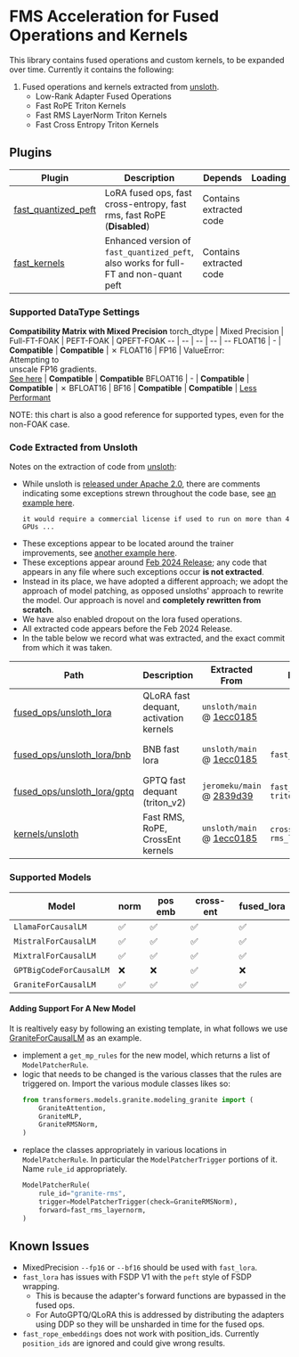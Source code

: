# FMS Acceleration for Fused Operations and Kernels

This library contains fused operations and custom kernels, to be expanded over time. Currently it contains the following:


1. Fused operations and kernels extracted from [unsloth](#extracted-code-from-unsloth). 
    - Low-Rank Adapter Fused Operations
    - Fast RoPE Triton Kernels
    - Fast RMS LayerNorm Triton Kernels
    - Fast Cross Entropy Triton Kernels

## Plugins

Plugin | Description | Depends | Loading | Augmentation | Callbacks
--|--|--|--|--|--
[fast_quantized_peft](./src/fms_accelerate_foak/framework_plugin_fast_quantized_peft.py) | LoRA fused ops, fast cross-entropy, fast rms, fast RoPE (**Disabled**) | Contains extracted code |  | ✅
[fast_kernels](./src/fms_accelerate_foak/framework_plugin_fast_kernels.py) | Enhanced version of `fast_quantized_peft`, also works for full-FT and non-quant peft | Contains extracted code |  | ✅

### Supported DataType Settings
**Compatibility Matrix with Mixed Precision**
torch_dtype | Mixed Precision | Full-FT-FOAK | PEFT-FOAK | QPEFT-FOAK
-- | -- | -- | -- | --
FLOAT16 | - | **Compatible**  | **Compatible** | ✗
FLOAT16 | FP16 | ValueError: <br>Attempting to <br>unscale FP16 gradients. <br>[See here](https://github.com/huggingface/peft/blob/main/docs/source/developer_guides/troubleshooting.md) | **Compatible** | **Compatible**
BFLOAT16 | - | **Compatible**  | **Compatible**  | ✗
BFLOAT16 | BF16 | **Compatible** | **Compatible** | [Less Performant](https://github.com/foundation-model-stack/fms-acceleration/issues/84)

NOTE: this chart is also a good reference for supported types, even for the non-FOAK case.

### Code Extracted from Unsloth


Notes on the extraction of code from [unsloth](https://github.com/unslothai/unsloth):
- While unsloth is [released under Apache 2.0](https://github.com/unslothai/unsloth/blob/main/LICENSE), there are comments indicating some exceptions strewn throughout the code base, see [an example here](https://github.com/unslothai/unsloth/blob/ec19e61c854dcf9104386fa63fc6c4f2944d4f35/unsloth/models/llama.py#L1140-L1143).
    ```
    it would require a commercial license if used to run on more than 4 GPUs ...
    ```
- These exceptions appear to be located around the trainer improvements, see [another example here](https://github.com/unslothai/unsloth/blob/ec19e61c854dcf9104386fa63fc6c4f2944d4f35/unsloth/models/llama.py#L1177-L1183).
- These exceptions appear around [Feb 2024 Release](https://github.com/unslothai/unsloth/commit/3e4c5a323c16bbda2c92212b790073c4e99c2a55); any code that appears in any file where such exceptions occur **is not extracted**.
- Instead in its place, we have adopted a different approach; we adopt the approach of model patching, as opposed unsloths' approach to rewrite the model. Our approach is novel and **completely rewritten from scratch**. 
- We have also enabled dropout on the lora fused operations.
- All extracted code appears before the Feb 2024 Release. 
- In the table below we record what was extracted, and the exact commit from which it was taken.

Path | Description | Extracted From  | Modifications | Date
--|--|--|--|--
[fused_ops/unsloth_lora](./src/fms_acceleration_foak/fused_ops/unsloth_lora) | QLoRA fast dequant, activation kernels | `unsloth/main` @ [1ecc0185](https://github.com/unslothai/unsloth/commit/1ecc0185a5759c7a0c95dfc96aceea5023cebdfc) |  | 28 Jan 2024
[fused_ops/unsloth_lora/bnb](./src/fms_acceleration_foak/fused_ops/unsloth_lora/bnb) | BNB fast lora | `unsloth/main` @ [1ecc0185](https://github.com/unslothai/unsloth/commit/1ecc0185a5759c7a0c95dfc96aceea5023cebdfc) | `fast_lora.py` | 28 Jan 2024
[fused_ops/unsloth_lora/gptq](./src/fms_acceleration_foak/fused_ops/unsloth_lora/gptq) | GPTQ fast dequant (triton_v2) | `jeromeku/main` @ [2839d39](https://github.com/jeromeku/unsloth/commit/2839d390ef3bb318904289bfb9a7751a782c4e44) | `fast_lora.py`<br>`triton/layers.py` | 6 Feb 2024
[kernels/unsloth](./src/fms_acceleration_foak/kernels/unsloth) | Fast RMS, RoPE, CrossEnt kernels | `unsloth/main` @ [1ecc0185](https://github.com/unslothai/unsloth/commit/1ecc0185a5759c7a0c95dfc96aceea5023cebdfc) | `cross_entropy_loss.py`<br>`rms_layernorm.py` | 28 Jan 2024

### Supported Models

Model | norm | pos emb | cross-ent | fused_lora 
--|--|--|--|--
`LlamaForCausalLM` | ✅  | ✅ | ✅  | ✅ 
`MistralForCausalLM` | ✅  | ✅ | ✅  | ✅ 
`MixtralForCausalLM` | ✅  | ✅ | ✅  | ✅ 
`GPTBigCodeForCausalLM` | ❌  | ❌ | ✅  | ❌ 
`GraniteForCausalLM` | ✅  | ✅ | ✅  | ✅ 

#### Adding Support For A New Model

It is realtively easy by following an existing template, in what follows we use [GraniteForCausalLM](./src/fms_acceleration_foak/models/granite.py) as an example.
- implement a `get_mp_rules` for the new model, which returns a list of `ModelPatcherRule`.
- logic that needs to be changed is the various classes that the rules are triggered on. Import the various module classes likes so:
    ```python
    from transformers.models.granite.modeling_granite import ( 
        GraniteAttention,
        GraniteMLP,
        GraniteRMSNorm,
    )
    ```
- replace the classes appropriately in various locations in `ModelPatcherRule`. In particular the `ModelPatcherTrigger` portions of it. Name `rule_id` appropriately.
    ```python
    ModelPatcherRule(
        rule_id="granite-rms",
        trigger=ModelPatcherTrigger(check=GraniteRMSNorm),
        forward=fast_rms_layernorm,
    )
    ```

## Known Issues

- MixedPrecision `--fp16` or `--bf16` should be used with `fast_lora`.
- `fast_lora` has issues with FSDP V1 with the `peft` style of FSDP wrapping. 
    * This is because the adapter's forward functions are bypassed in the fused ops.
    * For AutoGPTQ/QLoRA this is addressed by distributing the adapters using DDP so they will be unsharded in time for the fused ops.
- `fast_rope_embeddings` does not work with position_ids. Currently `position_ids` are ignored and could give wrong results.